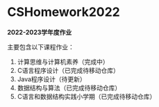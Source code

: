 # CSHomework2022
**2022-2023学年度作业**

主要包含以下课程作业：

1. 计算思维与计算机素养（完成中）
2. C语言程序设计（已完成待移动仓库）
3. Java程序设计（待更新）
4. 数据结构与算法（已完成待移动仓库）
5. C语言和数据结构实践小学期（已完成待移动仓库）
